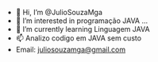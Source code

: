 - 👋 Hi, I’m @JulioSouzaMga
- 👀 I’m interested in  programação JAVA ...
- 🌱 I’m currently learning Linguagem JAVA
- 📫 Analizo codigo em JAVA sem custo
- Email: juliosouzamga@gmail.com
